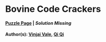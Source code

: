 # Bovine Code Crackers

#### [Puzzle Page](2.2-p.pdf) | *Solution Missing*
#### Author(s): [Vinjai Vale](../../../../search.html?q=Vinjai+Vale), [Qi Qi](../../../../search.html?q=Qi+Qi)

